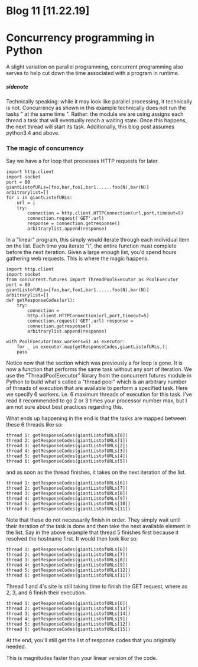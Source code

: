 # Blog 11 [11.22.19]

# Concurrency programming in Python

A slight variation on parallel programming, concurrent programming also serves to help cut down the time associated with a program in runtime.

##### sidenote
Technically speaking: while it may look like parallel processing, it technically is not. Concurrency as shown in this example technically does not run the tasks " at the same time ". Rather: the module we are using assigns each thread a task that will eventually reach a waiting state. Once this happens, the next thread will start its task. 
Additionally, this blog post assumes python3.4 and above.

### The magic of concurrency

Say we have a for loop that processes HTTP requests for later.
```
import http.client
import socket
port = 80
giantListofURLs=[foo,bar,foo1,bar1......foo(N),bar(N)]
arbitrarylist=[]
for i in giantListofURLs: 
	url = i
	try:
		connection = http.client.HTTPConnection(url,port,timeout=5)
		connection.request('GET',url)
		response = connection.getresponse()
		arbitrarylist.append(response)
 ```
 In a "linear" program, this simply would  iterate through each individual item on the list. 
 Each time you iterate "i", the entire function must complete  before the next iteration.
 Given a large enough list, you'd spend hours gathering web requests. This is where the magic happens.

```
import http.client
import socket
from concurrent.futures import ThreadPoolExecutor as PoolExecutor 
port = 80 
giantListofURLs=[foo,bar,foo1,bar1......foo(N),bar(N)] 
arbitrarylist=[]
def getResponseCodes(url):
	try:
		connection = 
		http.client.HTTPConnection(url,port,timeout=5) 
		connection.request('GET',url) response = 
		connection.getresponse() 
		arbitrarylist.append(response)
	
with PoolExecutor(max_workers=6) as executor:
	for _ in executor.map(getResponseCodes,giantListofURLs,):
	pass
```
Notice now that the section which was previously a for loop is gone. It is now a function that performs the same task without any sort of iteration.
We use the "ThreadPoolExecutor" library from the concurrent futures module in Python to build what's called a "thread pool" which is an arbitrary number of threads of execution that are available to perform a specified task.
Here we specify 6 workers. i.e. 6 maximum threads of execution for this task. I've read it recommended to go 2 or 3 times your processor number max, but I am not sure about best practices regarding this.

What ends up happening in the end is that the tasks are mapped between these 6 threads like so:
```
thread 1: getResponseCodes(giantListofURLs[0])
thread 2: getResponseCodes(giantListofURLs[1])
thread 3: getResponseCodes(giantListofURLs[2])
thread 4: getResponseCodes(giantListofURLs[3])
thread 5: getResponseCodes(giantListofURLs[4])
thread 6: getResponseCodes(giantListofURLs[5])
```
and as soon as the thread finishes, it takes on the next iteration of the list.
```
thread 1: getResponseCodes(giantListofURLs[6])
thread 2: getResponseCodes(giantListofURLs[7])
thread 3: getResponseCodes(giantListofURLs[8])
thread 4: getResponseCodes(giantListofURLs[9])
thread 5: getResponseCodes(giantListofURLs[10])
thread 6: getResponseCodes(giantListofURLs[11])
```
Note that these do not necessarily finish in order. They simply wait until their iteration of the task is done and then take the next available element in the list. Say in the above example that thread 5 finishes first because it resolved the hostname first. It would then look like so:
```
thread 1: getResponseCodes(giantListofURLs[6])
thread 2: getResponseCodes(giantListofURLs[7])
thread 3: getResponseCodes(giantListofURLs[8])
thread 4: getResponseCodes(giantListofURLs[9])
thread 5: getResponseCodes(giantListofURLs[12])
thread 6: getResponseCodes(giantListofURLs[11])
```
Thread 1 and 4's site is still taking time to finish the GET request, where as 2, 3, and 6 finish their execution.
```
thread 1: getResponseCodes(giantListofURLs[6])
thread 2: getResponseCodes(giantListofURLs[13])
thread 3: getResponseCodes(giantListofURLs[14])
thread 4: getResponseCodes(giantListofURLs[9])
thread 5: getResponseCodes(giantListofURLs[12])
thread 6: getResponseCodes(giantListofURLs[15])
```
At the end, you'll still get the list of response codes that you originally needed.

This is magnitudes faster than your linear version of the code. 

